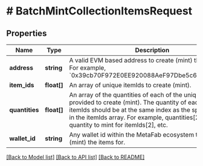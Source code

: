 # # BatchMintCollectionItemsRequest

## Properties

Name | Type | Description | Notes
------------ | ------------- | ------------- | -------------
**address** | **string** | A valid EVM based address to create (mint) the items for. For example, &#x60;0x39cb70F972E0EE920088AeF97Dbe5c6251a9c25D&#x60;. | [optional]
**item_ids** | **float[]** | An array of unique itemIds to create (mint). |
**quantities** | **float[]** | An array of the quantities of each of the unique itemIds provided to create (mint). The quantity of each itemId in itemIds should be at the same index as the specific itemId in the itemIds array. For example, quantities[2] defines the quantity to mint for itemIds[2], etc. |
**wallet_id** | **string** | Any wallet id within the MetaFab ecosystem to create (mint) the items for. | [optional]

[[Back to Model list]](../../README.md#models) [[Back to API list]](../../README.md#endpoints) [[Back to README]](../../README.md)
